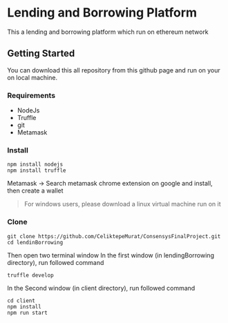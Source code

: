 # Lending and Borrowing Platform
This a lending and borrowing platform which run on ethereum network

## Getting Started
You can download this all repository from this github page and run on your on local machine. 

### Requirements
- NodeJs
- Truffle
- git
- Metamask

### Install
```
npm install nodejs
npm install truffle
```
Metamask -> Search metamask chrome extension on google and install, then create a wallet
> For windows users, please download a linux virtual machine run on it

### Clone
```
git clone https://github.com/CeliktepeMurat/ConsensysFinalProject.git
cd lendinBorrowing
```

Then open two terminal window
In the first window (in lendingBorrowing directory), run followed command
```
truffle develop
```
In the Second window (in client directory), run followed command
```
cd client
npm install
npm run start
```




